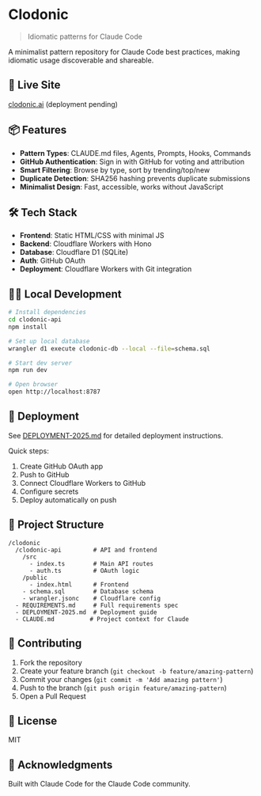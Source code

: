 # Clodonic

> Idiomatic patterns for Claude Code

A minimalist pattern repository for Claude Code best practices, making idiomatic usage discoverable and shareable.

## 🚀 Live Site

[clodonic.ai](https://clodonic.ai) (deployment pending)

## 📦 Features

- **Pattern Types**: CLAUDE.md files, Agents, Prompts, Hooks, Commands
- **GitHub Authentication**: Sign in with GitHub for voting and attribution
- **Smart Filtering**: Browse by type, sort by trending/top/new
- **Duplicate Detection**: SHA256 hashing prevents duplicate submissions
- **Minimalist Design**: Fast, accessible, works without JavaScript

## 🛠 Tech Stack

- **Frontend**: Static HTML/CSS with minimal JS
- **Backend**: Cloudflare Workers with Hono
- **Database**: Cloudflare D1 (SQLite)
- **Auth**: GitHub OAuth
- **Deployment**: Cloudflare Workers with Git integration

## 🏃‍♂️ Local Development

```bash
# Install dependencies
cd clodonic-api
npm install

# Set up local database
wrangler d1 execute clodonic-db --local --file=schema.sql

# Start dev server
npm run dev

# Open browser
open http://localhost:8787
```

## 🚢 Deployment

See [DEPLOYMENT-2025.md](./DEPLOYMENT-2025.md) for detailed deployment instructions.

Quick steps:
1. Create GitHub OAuth app
2. Push to GitHub
3. Connect Cloudflare Workers to GitHub
4. Configure secrets
5. Deploy automatically on push

## 📁 Project Structure

```
/clodonic
  /clodonic-api         # API and frontend
    /src
      - index.ts        # Main API routes
      - auth.ts         # OAuth logic
    /public
      - index.html      # Frontend
    - schema.sql        # Database schema
    - wrangler.jsonc    # Cloudflare config
  - REQUIREMENTS.md     # Full requirements spec
  - DEPLOYMENT-2025.md  # Deployment guide
  - CLAUDE.md          # Project context for Claude
```

## 🤝 Contributing

1. Fork the repository
2. Create your feature branch (`git checkout -b feature/amazing-pattern`)
3. Commit your changes (`git commit -m 'Add amazing pattern'`)
4. Push to the branch (`git push origin feature/amazing-pattern`)
5. Open a Pull Request

## 📜 License

MIT

## 🙏 Acknowledgments

Built with Claude Code for the Claude Code community.